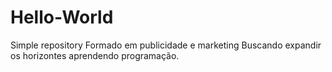 # Hello-World
Simple repository
Formado em publicidade e marketing
Buscando expandir os horizontes aprendendo programação.
